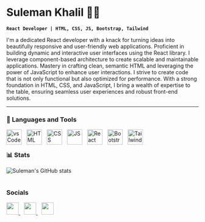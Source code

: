 # Suleman Khalil 👨‍💻

**`React Developer | HTML, CSS, JS, Bootstrap, Tailwind`**

I'm a dedicated React developer with a knack for turning ideas into beautifully responsive and user-friendly web applications. Proficient in building dynamic and interactive user interfaces using the React library. I leverage component-based architecture to create scalable and maintainable applications. Mastery in crafting clean, semantic HTML and leveraging the power of JavaScript to enhance user interactions. I strive to create code that is not only functional but also optimized for performance. With a strong foundation in HTML, CSS, and JavaScript, I bring a wealth of expertise to the table, ensuring seamless user experiences and robust front-end solutions.

---

### 🧰 Languages and Tools

<img align="left" alt="vsCode" width="40px" style="padding-right: 10px"  src="https://cdn.jsdelivr.net/gh/devicons/devicon/icons/vscode/vscode-original-wordmark.svg" />
<img align="left" alt="HTML" width="40px" style="padding-right: 10px" src="https://cdn.jsdelivr.net/gh/devicons/devicon/icons/html5/html5-plain-wordmark.svg" />
<img align="left" alt="CSS" width="40px" style="padding-right: 10px" src="https://cdn.jsdelivr.net/gh/devicons/devicon/icons/css3/css3-plain-wordmark.svg" />
<img align="left" alt="JS" width="40px" style="padding-right: 10px"  src="https://cdn.jsdelivr.net/gh/devicons/devicon/icons/javascript/javascript-plain.svg" />
<img align="left" alt="React" width="40px" style="padding-right: 10px" src="https://cdn.jsdelivr.net/gh/devicons/devicon/icons/react/react-original.svg" />
<img align="left" alt="Bootstrap" width="40px" style="padding-right: 10px"  src="https://cdn.jsdelivr.net/gh/devicons/devicon/icons/bootstrap/bootstrap-original-wordmark.svg" />
<img align="left" alt="Tailwind" width="40px" style="padding-right: 10px" src="https://cdn.jsdelivr.net/gh/devicons/devicon/icons/tailwindcss/tailwindcss-plain.svg" />
<br/>

#

### 📊 Stats

![Suleman's GitHub stats](https://github-readme-stats.vercel.app/api?username=suleman42244&show_icons=true&theme=gruvbox)

#

### Socials

<p align="left"> <a href="https://www.github.com/https://github.com/suleman42244" target="_blank" rel="noreferrer" style="padding-right: 10px"> <picture> <source media="(prefers-color-scheme: dark)" srcset="https://raw.githubusercontent.com/danielcranney/readme-generator/main/public/icons/socials/github-dark.svg" /> <source media="(prefers-color-scheme: light)" srcset="https://raw.githubusercontent.com/danielcranney/readme-generator/main/public/icons/socials/github.svg" /> <img src="https://raw.githubusercontent.com/danielcranney/readme-generator/main/public/icons/socials/github.svg" width="32" height="32"  /> </picture> </a> <a href="https://www.linkedin.com/in/https://www.linkedin.com/in/suleman-khalil-268a9820a/" target="_blank" rel="noreferrer" style="padding-right: 10px"> <picture> <source media="(prefers-color-scheme: dark)" srcset="https://raw.githubusercontent.com/danielcranney/readme-generator/main/public/icons/socials/linkedin-dark.svg" /> <source media="(prefers-color-scheme: light)" srcset="https://raw.githubusercontent.com/danielcranney/readme-generator/main/public/icons/socials/linkedin.svg" /> <img src="https://raw.githubusercontent.com/danielcranney/readme-generator/main/public/icons/socials/linkedin.svg" width="32" height="32" /> </picture> </a> <a href="https://www.x.com/https://twitter.com/amSuleman_" target="_blank" rel="noreferrer" style="padding-right: 10px"> <picture> <source media="(prefers-color-scheme: dark)" srcset="https://raw.githubusercontent.com/danielcranney/readme-generator/main/public/icons/socials/twitter-dark.svg" /> <source media="(prefers-color-scheme: light)" srcset="https://raw.githubusercontent.com/danielcranney/readme-generator/main/public/icons/socials/twitter.svg" /> <img src="https://raw.githubusercontent.com/danielcranney/readme-generator/main/public/icons/socials/twitter.svg" width="32" height="32" /> </picture> </a></p>

<!--
**suleman42244/suleman42244** is a ✨ _special_ ✨ repository because its `README.md` (this file) appears on your GitHub profile.

Here are some ideas to get you started:

- 🔭 I’m currently working on ...
- 🌱 I’m currently learning ...
- 👯 I’m looking to collaborate on ...
- 🤔 I’m looking for help with ...
- 💬 Ask me about ...
- 📫 How to reach me: ...
- 😄 Pronouns: ...
- ⚡ Fun fact: ...
-->
